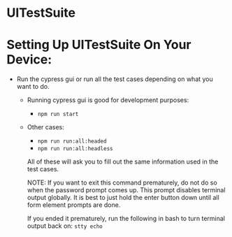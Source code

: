 # UITestSuite

# Setting Up UITestSuite On Your Device:

- Run the cypress gui or run all the test cases depending on what you want to do.

  - Running cypress gui is good for development purposes:
    - `npm run start`
  - Other cases:

    - `npm run run:all:headed`
    - `npm run run:all:headless`

    All of these will ask you to fill out the same information used in the test cases.

    NOTE: If you want to exit this command prematurely, do not do so when the password prompt comes up. This prompt
    disables terminal output globally. It is best to just hold the enter button down until all form element prompts are
    done.

    If you ended it prematurely, run the following in bash to turn terminal output back on: `stty echo`
